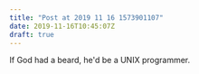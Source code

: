 ```yaml
---
title: "Post at 2019 11 16 1573901107"
date: 2019-11-16T10:45:07Z
draft: true
---
```


If God had a beard, he'd be a UNIX programmer.
